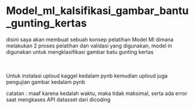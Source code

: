 # Model_ml_kalsifikasi_gambar_bantu_gunting_kertas
disini saya akan membuat sebuah konsep pelatihan Model Ml dimana melakukan 2 proses pelatihan dan validasi yang digunakan,  model in digunakan untuk mengklasifikasi  gambar  batu gunting kertas


<br>
<br>
Untuk instalasi uploud kaggel kedalam pynb
kemudian uploud juga pengujian gambar kedalam pynb

catatan : maaf karena kedalah waktu, maka tidak maksimal, serta ada error saat mengkases API datasset dari dicoding
